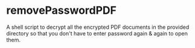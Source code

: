 # removePasswordPDF
A shell script to decrypt all the encrypted PDF documents in the provided directory so that you don't have to enter password again &amp; again to open them.
